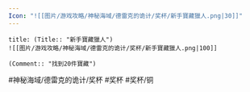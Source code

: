 ```yaml
---
Icon: "![[图片/游戏攻略/神秘海域/德雷克的诡计/奖杯/新手寶藏獵人.png|30]]"
---
```

```ad-common-bronze-trophy
title: (Title:: "新手寶藏獵人")
![[图片/游戏攻略/神秘海域/德雷克的诡计/奖杯/新手寶藏獵人.png|100]]

(Comment:: "找到20件寶藏")
```

#神秘海域/德雷克的诡计/奖杯 #奖杯 #奖杯/铜
